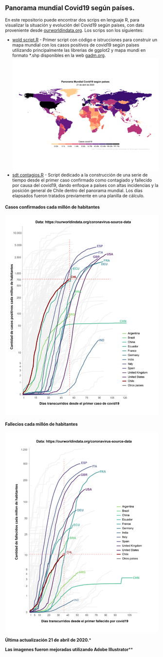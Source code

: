 ## Panorama mundial Covid19 según países.
En este repositorio puede encontrar dos scrips en lenguaje R, para visualizar la situación y evolución del Covid19 según países, con data proveniente desde [ourworldindata.org](https://ourworldindata.org/coronavirus-source-data). Los scrips son los siguientes:
* [wold script.R](https://github.com/luis-fernandezt/Panorama-mundial-covid19-segun-paises/blob/master/Wold_script.R) - Primer script con código e istrucciones para construir un mapa mundial con los casos positivos de covid19 según países utilizando principalmente las librerias de ggplot2 y mapa mundi en formato *.shp disponibles en la web  [gadm.org](https://gadm.org/data.html).
![mapa](https://raw.githubusercontent.com/luis-fernandezt/Panorama-mundial-covid19-segun-paises/master/Situacion_mundial_covid19.png)
* [sdt contagios.R](https://github.com/luis-fernandezt/Panorama-mundial-covid19-segun-paises/blob/master/Series.R) - Script dedicado a la construcción de una serie de tiempo desde el primer caso confirmado como contagiado y fallecido por causa del covid19, dando enfoque a países con altas incidencias y la posición general de Chile dentro del panorama mundial. Los días elapsados fueron tratados previamente en una planilla de cálculo. 
#### **Casos confirmados cada millón de habitantes**
![casos_mill](https://raw.githubusercontent.com/luis-fernandezt/Panorama-mundial-covid19-segun-paises/master/total_cases_per_million-01.png)
#### **Fallecios cada millón de habitantes**
![fall_mill](https://raw.githubusercontent.com/luis-fernandezt/Panorama-mundial-covid19-segun-paises/master/total_deaths_per_million-01.png)

**Última actualización 21 de abril de 2020.***

**Las imagenes fueron mejoradas utilizando Adobe Illustrator****
